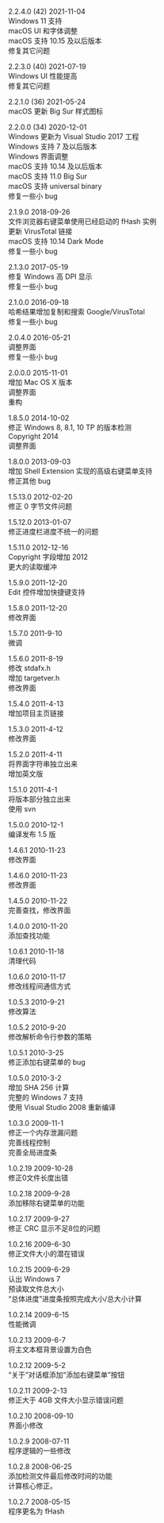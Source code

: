 2.2.4.0 (42) 2021-11-04  
Windows 11 支持  
macOS UI 和字体调整  
macOS 支持 10.15 及以后版本  
修复其它问题  

2.2.3.0 (40) 2021-07-19  
Windows UI 性能提高  
修复其它问题  

2.2.1.0 (36) 2021-05-24  
macOS 更新 Big Sur 样式图标  

2.2.0.0 (34) 2020-12-01  
Windows 更新为 Visual Studio 2017 工程  
Windows 支持 7 及以后版本  
Windows 界面调整  
macOS 支持 10.14 及以后版本  
macOS 支持 11.0 Big Sur  
macOS 支持 universal binary  
修复一些小 bug  

2.1.9.0 2018-09-26  
文件浏览器右键菜单使用已经启动的 fHash 实例  
更新 VirusTotal 链接  
macOS 支持 10.14 Dark Mode  
修复一些小 bug  

2.1.3.0 2017-05-19  
修复 Windows 高 DPI 显示  
修复一些小 bug  

2.1.0.0 2016-09-18  
哈希结果增加复制和搜索 Google/VirusTotal  
修复一些小 bug  

2.0.4.0 2016-05-21  
调整界面  
修复一些小 bug  

2.0.0.0 2015-11-01  
增加 Mac OS X 版本  
调整界面  
重构  

1.8.5.0 2014-10-02  
修正 Windows 8, 8.1, 10 TP 的版本检测  
Copyright 2014  
调整界面  

1.8.0.0 2013-09-03  
增加 Shell Extension 实现的高级右键菜单支持  
修正其他 bug  

1.5.13.0 2012-02-20  
修正 0 字节文件问题  

1.5.12.0 2013-01-07  
修正进度栏进度不统一的问题  

1.5.11.0 2012-12-16  
Copyright 字段增加 2012  
更大的读取缓冲  

1.5.9.0 2011-12-20  
Edit 控件增加快捷键支持  

1.5.8.0 2011-12-20  
修改界面  

1.5.7.0 2011-9-10  
微调  

1.5.6.0 2011-8-19  
修改 stdafx.h  
增加 targetver.h  
修改界面  

1.5.4.0 2011-4-13  
增加项目主页链接  

1.5.3.0 2011-4-12  
修改界面  

1.5.2.0 2011-4-11  
将界面字符串独立出来  
增加英文版  

1.5.1.0 2011-4-1  
将版本部分独立出来  
使用 svn  

1.5.0.0 2010-12-1  
编译发布 1.5 版  

1.4.6.1 2010-11-23  
修改界面  

1.4.6.0 2010-11-23  
修改界面  

1.4.5.0 2010-11-22  
完善查找，修改界面  

1.4.0.0 2010-11-20  
添加查找功能  

1.0.6.1 2010-11-18  
清理代码  

1.0.6.0 2010-11-17  
修改线程间通信方式  

1.0.5.3 2010-9-21  
修改算法  

1.0.5.2 2010-9-20  
修改解析命令行参数的策略  

1.0.5.1 2010-3-25  
修正添加右键菜单的 bug  

1.0.5.0 2010-3-2  
增加 SHA 256 计算  
完整的 Windows 7 支持  
使用 Visual Studio 2008 重新编译  

1.0.3.0 2009-11-1  
修正一个内存泄漏问题  
完善线程控制  
完善全局进度条  

1.0.2.19 2009-10-28  
修正0文件长度出错  

1.0.2.18 2009-9-28  
添加移除右键菜单的功能  

1.0.2.17 2009-9-27  
修正 CRC 显示不足8位的问题  

1.0.2.16 2009-6-30  
修正文件大小的潜在错误  

1.0.2.15 2009-6-29  
认出 Windows 7  
预读取文件总大小  
“总体进度”进度条按照完成大小/总大小计算  

1.0.2.14 2009-6-15  
性能微调  

1.0.2.13 2009-6-7  
将主文本框背景设置为白色  

1.0.2.12 2009-5-2  
“关于”对话框添加“添加右键菜单”按钮  

1.0.2.11 2009-2-13  
修正大于 4GB 文件大小显示错误问题  

1.0.2.10 2008-09-10  
界面小修改  

1.0.2.9 2008-07-11  
程序逻辑的一些修改  

1.0.2.8 2008-06-25  
添加检测文件最后修改时间的功能  
计算核心修正。  

1.0.2.7 2008-05-15  
程序更名为 fHash  
